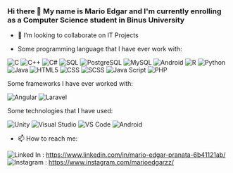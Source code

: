### Hi there 👋 My name is Mario Edgar and I'm currently enrolling as a Computer Science student in Binus University

<!--
**marioedgarzz/marioedgarzz** is a ✨ _special_ ✨ repository because its `README.md` (this file) appears on your GitHub profile.

Here are some ideas to get you started:

- 🔭 I’m currently working on ...
- 🌱 I’m currently learning ...
- 👯 I’m looking to collaborate on ...
- 🤔 I’m looking for help with ...
- 💬 Ask me about ...
- 📫 How to reach me: ...
- 😄 Pronouns: ...
- ⚡ Fun fact: ...
-->


- 👯 I’m looking to collaborate on IT Projects

- Some programming language that I have ever work with:

![C](https://img.shields.io/badge/-C-grey?logo=c)
![C++](https://img.shields.io/badge/-C++-blue?logo=c++)
![C#](https://img.shields.io/badge/-C#-00008B?logo=c-sharp)
![SQL](https://img.shields.io/badge/-SQL-orange?logo=microsoft-sql-server)
![PostgreSQL](https://img.shields.io/badge/-PostgreSQL-blue?logo=postgreSQL)
![MySQL](https://img.shields.io/badge/-MySQL-blue?logo=MySQL)
![Android](https://img.shields.io/badge/-Android-green?logo=android)
![R](https://img.shields.io/badge/-R-blue?logo=r)
![Python](https://img.shields.io/badge/-Python-000000?logo=python)
![Java](https://img.shields.io/badge/-Java-orange?logo=Java)
![HTML5](https://img.shields.io/badge/-HTML5-orange?logo=HTML5)
![CSS](https://img.shields.io/badge/-HTML5-blue?logo=CSS)
![SCSS](https://img.shields.io/badge/-HTML5-blue?logo=SCSS)
![Java Script](https://img.shields.io/badge/-HTML5-orange?logo=JavaScript)
![PHP](https://img.shields.io/badge/-PHP-purple?logo=PHP)

Some frameworks I have ever worked with:

![Angular](https://img.shields.io/badge/-PHP-red?logo=Angular)
![Laravel](https://img.shields.io/badge/-PHP-purple?logo=Laravel)

Some technologies that I have used:

![Unity](https://img.shields.io/badge/-PHP-000000?logo=Unity)
![Visual Studio](https://img.shields.io/badge/-PHP-purple?logo=Visual-Studio)
![VS Code](https://img.shields.io/badge/-PHP-blue?logo=Visual-Studio-Code)
![Android](https://img.shields.io/badge/-PHP-green?logo=Android-Studio)

- 📫 How to reach me: 

![Linked In](https://img.shields.io/badge/-PHP-blue?logo=LinkedIn) : https://www.linkedin.com/in/mario-edgar-pranata-6b41121ab/
![Instagram](https://img.shields.io/badge/-PHP-purple?logo=Instagram) : https://www.instagram.com/marioedgarzz/

